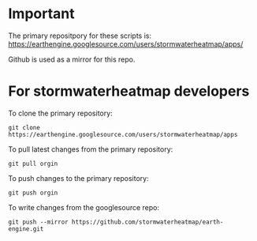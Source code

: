 # Important 
The primary repositpory for these scripts is: https://earthengine.googlesource.com/users/stormwaterheatmap/apps/

Github is used as a mirror for this repo. 

# For stormwaterheatmap developers 
To clone the primary repository: 

```git clone https://earthengine.googlesource.com/users/stormwaterheatmap/apps```

To pull latest changes from the primary repository: 

```git pull orgin```

To push changes to the primary repository: 

```git push orgin```

To write changes from the googlesource repo: 

```git push --mirror https://github.com/stormwaterheatmap/earth-engine.git```